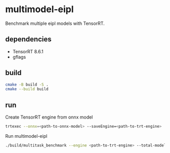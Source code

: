 # multimodel-eipl

Benchmark multiple eipl models with TensorRT.

## dependencies
- TensorRT 8.6.1
- gflags

## build
```bash
cmake -B build -S .
cmake --build build
```

## run

Create TensorRT engine from onnx model
```bash
trtexec --onnx=<path-to-onnx-model> --saveEngine=<path-to-trt-engine>
```

Run multimodel-eipl
```bash
./build/multitask_benchmark --engine <path-to-trt-engine> --total-models <number-of-models> --loops <number-of-loops>
```
